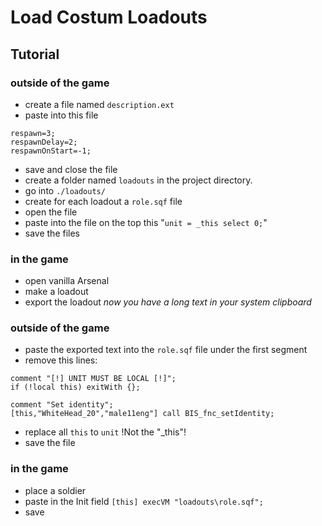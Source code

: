 # Load Costum Loadouts

## Tutorial
### outside of the game
- create a file named `description.ext`
- paste into this file
```
respawn=3;
respawnDelay=2;
respawnOnStart=-1;
```
- save and close the file
- create a folder named `loadouts` in the project directory.
- go into `./loadouts/`
- create for each loadout a `role.sqf` file
- open the file
- paste into the file on the top this "`unit = _this select 0;`"
- save the files

### in the game
- open vanilla Arsenal
- make a loadout
- export the loadout
*now you have a long text in your system clipboard*

### outside of the game
- paste the exported text into the `role.sqf` file under the first segment
- remove this lines:
```
comment "[!] UNIT MUST BE LOCAL [!]";
if (!local this) exitWith {};
```
```
comment "Set identity";
[this,"WhiteHead_20","male11eng"] call BIS_fnc_setIdentity;
```
- replace all `this` to `unit` !Not the "_this"!
- save the file

### in the game
- place a soldier
- paste in the Init field `[this] execVM "loadouts\role.sqf";`
- save

